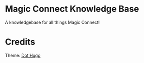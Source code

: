 # Magic Connect Knowledge Base

A knowledgebase for all things Magic Connect!

# Credits

Theme: [Dot Hugo](https://github.com/themefisher/dot-hugo)